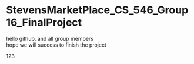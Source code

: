 # StevensMarketPlace_CS_546_Group16_FinalProject
hello github, and all group members  
hope we will success to finish the project

123